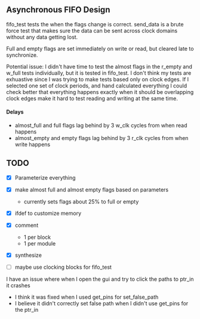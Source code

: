 ## Asynchronous FIFO Design

fifo_test tests the when the flags change is correct. send_data is a brute
force test that makes sure the data can be sent across clock domains
without any data getting lost.

Full and empty flags are set immediately on write or read, but cleared
late to synchronize. 

Potential issue:
I didn't have time to test the almost flags in the r_empty and w_full
tests individually, but it is tested in fifo_test.
I don't think my tests are exhuastive since I was trying to make tests
based only on clock edges. If I selected one set of clock periods, and
hand calculated everything I could check better that everything happens
exactly when it should be overlapping clock edges make it hard to
test reading and writing at the same time.

#### Delays

- almost_full and full flags lag behind by 3 w_clk cycles from when read happens
- almost_empty and empty flags lag behind by 3 r_clk cycles from when write happens


## TODO
- [x] Parameterize everything
- [x] make almost full and almost empty flags based on parameters
    - currently sets flags about 25% to full or empty
- [x] ifdef to customize memory
- [x] comment
    - 1 per block
    - 1 per module
- [x] synthesize
- [ ] maybe use clocking blocks for fifo_test


I have an issue where when I open the gui and try to click the paths to ptr_in it crashes
- I think it was fixed when I used get_pins for set_false_path
- I believe it didn't correctly set false path when I didn't use get_pins for the ptr_in